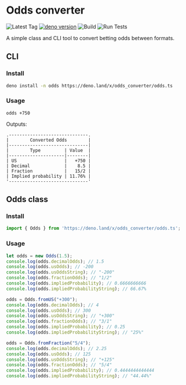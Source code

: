 # Odds converter
![Latest Tag](https://img.shields.io/github/v/tag/c-m-hunt/odds-converter)
[![deno version](https://img.shields.io/badge/deno-^1.1.2-informational)](https://github.com/denoland/deno)
![Build](https://img.shields.io/github/workflow/status/c-m-hunt/odds-converter/Run%20Tests)
![Run Tests](https://github.com/c-m-hunt/odds-converter/workflows/Run%20Tests/badge.svg)

A simple class and CLI tool to convert betting odds between formats.

## CLI
### Install
```sh
deno install -n odds https://deno.land/x/odds_converter/odds.ts
```

### Usage
```
odds +750
```
Outputs:
```
.------------------------------.
|        Converted Odds        |
|------------------------------|
|        Type         | Value  |
|---------------------|--------|
| US                  |   +750 |
| Decimal             |    8.5 |
| Fraction            |   15/2 |
| Implied probability | 11.76% |
'------------------------------'
```


## Odds class
### Install
```typescript
import { Odds } from 'https://deno.land/x/odds_converter/odds.ts';
```

### Usage
```typescript
let odds = new Odds(1.5);
console.log(odds.decimalOdds); // 1.5
console.log(odds.usOdds); // -200
console.log(odds.usOddsString); // "-200"
console.log(odds.fractionOdds); // "1/2"
console.log(odds.impliedProbability); // 0.6666666666
console.log(odds.impliedProbabilityString); // 66.67%

odds = Odds.fromUS("+300");
console.log(odds.decimalOdds); // 4
console.log(odds.usOdds); // 300
console.log(odds.usOddsString); // "+300"
console.log(odds.fractionOdds); // "3/1"
console.log(odds.impliedProbability); // 0.25
console.log(odds.impliedProbabilityString); // "25%"

odds = Odds.fromFraction("5/4");
console.log(odds.decimalOdds); // 2.25
console.log(odds.usOdds); // 125
console.log(odds.usOddsString); // "+125"
console.log(odds.fractionOdds); // "5/4"
console.log(odds.impliedProbability); // 0.4444444444444
console.log(odds.impliedProbabilityString); // "44.44%"
```